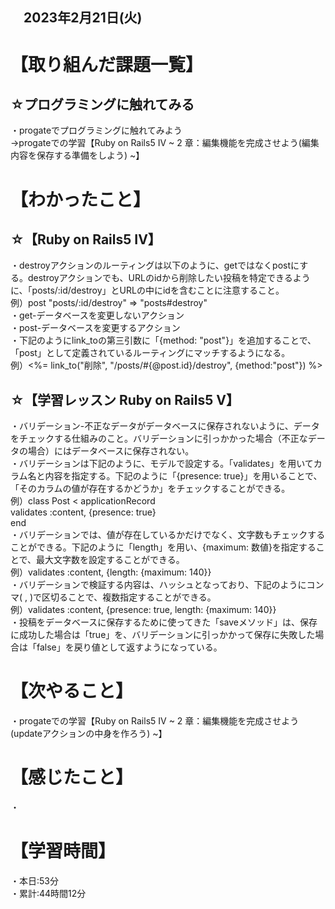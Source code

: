## 　2023年2月21日(火)
# 【取り組んだ課題一覧】
## ☆プログラミングに触れてみる
・progateでプログラミングに触れてみよう  
→progateでの学習【Ruby on Rails5 IV ~ 2 章：編集機能を完成させよう(編集内容を保存する準備をしよう) ~】
# 【わかったこと】
## ☆【Ruby on Rails5 IV】
・destroyアクションのルーティングは以下のように、getではなくpostにする。destroyアクションでも、URLのidから削除したい投稿を特定できるように、「posts/:id/destroy」とURLの中にidを含むことに注意すること。  
例）post "posts/:id/destroy" => "posts#destroy"  
・get-データベースを変更しないアクション  
・post-データベースを変更するアクション  
・下記のようにlink_toの第三引数に「{method: "post"}」を追加することで、「post」として定義されているルーティングにマッチするようになる。  
例）<%= link_to("削除", "/posts/#{@post.id}/destroy", {method:"post"}) %>
## ☆【学習レッスン Ruby on Rails5 V】
・バリデーション-不正なデータがデータベースに保存されないように、データをチェックする仕組みのこと。バリデーションに引っかかった場合（不正なデータの場合）にはデータベースに保存されない。  
・バリデーションは下記のように、モデルで設定する。「validates」を用いてカラム名と内容を指定する。下記のように「{presence: true}」を用いることで、「そのカラムの値が存在するかどうか」をチェックすることができる。  
例）class Post < applicationRecord  
      validates :content, {presence: true}  
    end  
・バリデーションでは、値が存在しているかだけでなく、文字数もチェックすることができる。下記のように「length」を用い、{maximum: 数値}を指定することで、最大文字数を設定することができる。  
例）validates :content, {length: {maximum: 140}}  
・バリデーションで検証する内容は、ハッシュとなっており、下記のようにコンマ( , )で区切ることで、複数指定することができる。  
例）validates :content, {presence: true, length: {maximum: 140}}  
・投稿をデータベースに保存するために使ってきた「saveメソッド」は、保存に成功した場合は「true」を、バリデーションに引っかかって保存に失敗した場合は「false」を戻り値として返すようになっている。  


# 【次やること】
・progateでの学習【Ruby on Rails5 IV ~ 2 章：編集機能を完成させよう(updateアクションの中身を作ろう) ~】
# 【感じたこと】
・
# 【学習時間】
・本日:53分  
・累計:44時間12分
